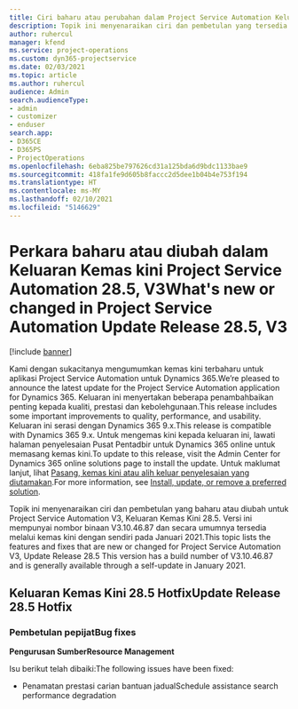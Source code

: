 ```yaml
---
title: Ciri baharu atau perubahan dalam Project Service Automation Keluaran Kemas Kini 28.5 Hotfix, V3
description: Topik ini menyenaraikan ciri dan pembetulan yang tersedia dalam Project Service Automation Keluaran Kemas kini 28.5 Hotfix, V3.
author: ruhercul
manager: kfend
ms.service: project-operations
ms.custom: dyn365-projectservice
ms.date: 02/03/2021
ms.topic: article
ms.author: ruhercul
audience: Admin
search.audienceType:
- admin
- customizer
- enduser
search.app:
- D365CE
- D365PS
- ProjectOperations
ms.openlocfilehash: 6eba825be797626cd31a125bda6d9bdc1133bae9
ms.sourcegitcommit: 418fa1fe9d605b8faccc2d5dee1b04b4e753f194
ms.translationtype: HT
ms.contentlocale: ms-MY
ms.lasthandoff: 02/10/2021
ms.locfileid: "5146629"
---
```

# <a name="whats-new-or-changed-in-project-service-automation-update-release-285-v3"></a><span data-ttu-id="c5d9c-103">Perkara baharu atau diubah dalam Keluaran Kemas kini Project Service Automation 28.5, V3</span><span class="sxs-lookup"><span data-stu-id="c5d9c-103">What's new or changed in Project Service Automation Update Release 28.5, V3</span></span>

[!include [banner](../includes/psa-now-project-operations.md)]

<span data-ttu-id="c5d9c-104">Kami dengan sukacitanya mengumumkan kemas kini terbaharu untuk aplikasi Project Service Automation untuk Dynamics 365.</span><span class="sxs-lookup"><span data-stu-id="c5d9c-104">We’re pleased to announce the latest update for the Project Service Automation application for Dynamics 365.</span></span> <span data-ttu-id="c5d9c-105">Keluaran ini menyertakan beberapa penambahbaikan penting kepada kualiti, prestasi dan kebolehgunaan.</span><span class="sxs-lookup"><span data-stu-id="c5d9c-105">This release includes some important improvements to quality, performance, and usability.</span></span> <span data-ttu-id="c5d9c-106">Keluaran ini serasi dengan Dynamics 365 9.x.</span><span class="sxs-lookup"><span data-stu-id="c5d9c-106">This release is compatible with Dynamics 365 9.x.</span></span> <span data-ttu-id="c5d9c-107">Untuk mengemas kini kepada keluaran ini, lawati halaman penyelesaian Pusat Pentadbir untuk Dynamics 365 online untuk memasang kemas kini.</span><span class="sxs-lookup"><span data-stu-id="c5d9c-107">To update to this release, visit the Admin Center for Dynamics 365 online solutions page to install the update.</span></span> <span data-ttu-id="c5d9c-108">Untuk maklumat lanjut, lihat [Pasang, kemas kini atau alih keluar penyelesaian yang diutamakan](https://docs.microsoft.com/power-platform/admin/install-remove-preferred-solution).</span><span class="sxs-lookup"><span data-stu-id="c5d9c-108">For more information, see [Install, update, or remove a preferred solution](https://docs.microsoft.com/power-platform/admin/install-remove-preferred-solution).</span></span>

<span data-ttu-id="c5d9c-109">Topik ini menyenaraikan ciri dan pembetulan yang baharu atau diubah untuk Project Service Automation V3, Keluaran Kemas Kini 28.5. Versi ini mempunyai nombor binaan V3.10.46.87 dan secara umumnya tersedia melalui kemas kini dengan sendiri pada Januari 2021.</span><span class="sxs-lookup"><span data-stu-id="c5d9c-109">This topic lists the features and fixes that are new or changed for Project Service Automation V3, Update Release 28.5 This version has a build number of V3.10.46.87 and is generally available through a self-update in January 2021.</span></span>

## <a name="update-release-285-hotfix"></a><span data-ttu-id="c5d9c-110">Keluaran Kemas Kini 28.5 Hotfix</span><span class="sxs-lookup"><span data-stu-id="c5d9c-110">Update Release 28.5 Hotfix</span></span>

### <a name="bug-fixes"></a><span data-ttu-id="c5d9c-111">Pembetulan pepijat</span><span class="sxs-lookup"><span data-stu-id="c5d9c-111">Bug fixes</span></span>

<span data-ttu-id="c5d9c-112">**Pengurusan Sumber**</span><span class="sxs-lookup"><span data-stu-id="c5d9c-112">**Resource Management**</span></span>

<span data-ttu-id="c5d9c-113">Isu berikut telah dibaiki:</span><span class="sxs-lookup"><span data-stu-id="c5d9c-113">The following issues have been fixed:</span></span>

- <span data-ttu-id="c5d9c-114">Penamatan prestasi carian bantuan jadual</span><span class="sxs-lookup"><span data-stu-id="c5d9c-114">Schedule assistance search performance degradation</span></span>

